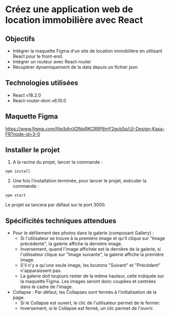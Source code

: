 # Créez une application web de location immobilière avec React

## Objectifs

- Intégrer la maquette Figma d'un site de location immobilière en utilisant React pour le front-end.
- Intégrer un routeur avec React-router
- Récupérer dynamiquement de la data depuis un fichier json

## Technologies utilisées

- React v18.2.0
- React-router-dom v6.10.0

## Maquette Figma

https://www.figma.com/file/bAnXDNqRKCRRP8mY2gcb5p/UI-Design-Kasa-FR?node-id=3-0

## Installer le projet

1) A la racine du projet, lancer la commande :

`npm install`

2) Une fois l'installation terminée, pour lancer le projet, exécuter la commande :

`npm start`

Le projet se lancera par défaut sur le port 3000.

## Spécificités techniques attendues

- Pour le défilement des photos dans la galerie (composant Gallery) :
  - Si l'utilisateur se trouve à la première image et qu'il clique sur "Image précédente", la galerie affiche la dernière image.
  - Inversement, quand l'image affichée est la dernière de la galerie, si l'utilisateur clique sur "Image suivante", la galerie affiche la première image.
  - S'il n'y a qu'une seule image, les boutons "Suivant" et "Précédent" n'apparaissent pas.
  - La galerie doit toujours rester de la même hauteur, celle indiquée sur la maquette Figma. Les images seront donc coupées et centrées dans le cadre de l’image.
- Collapse : Par défaut, les Collapses sont fermés à l'initialisation de la page.
  - Si le Collapse est ouvert, le clic de l'utilisateur permet de le fermer.
  - Inversement, si le Collapse est fermé, un clic permet de l'ouvrir.
